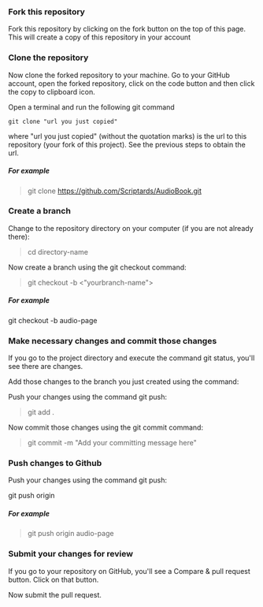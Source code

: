 ### Fork this repository

Fork this repository by clicking on the fork button on the top of this page. This will create a copy of this repository in your account

### Clone the repository

Now clone the forked repository to your machine. Go to your GitHub account, open the forked repository, click on the code button and then click the copy to clipboard icon.

Open a terminal and run the following git command

`git clone "url you just copied"`

where "url you just copied" (without the quotation marks) is the url to this repository (your fork of this project). See the previous steps to obtain the url.

##### For example

> git clone https://github.com/Scriptards/AudioBook.git

### Create a branch 

Change to the repository directory on your computer (if you are not already there):
> cd directory-name

Now create a branch using the git checkout command:
> git checkout -b <"yourbranch-name">

##### For example

git checkout -b audio-page

### Make necessary changes and commit those changes

If you go to the project directory and execute the command git status, you'll see there are changes.

Add those changes to the branch you just created using the command:

Push your changes using the command git push:


> git add .

Now commit those changes using the git commit command:

> git commit -m "Add your committing message here"

### Push changes to Github

Push your changes using the command git push:

git push origin <add-your-branch-name>


##### For example

>git push origin audio-page

### Submit your changes for review

If you go to your repository on GitHub, you'll see a Compare & pull request button. Click on that button.

Now submit the pull request.


